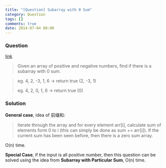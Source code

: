 ```yaml
---
title: "[Question] Subarray with 0 Sum"
category: Question
tags: []
comments: true
date: 2014-07-04 00:00
---
```



### Question 

[link](http://www.geeksforgeeks.org/find-if-there-is-a-subarray-with-0-sum/)

> Given an array of positive and negative numbers, find if there is a subarray with 0 sum.

> eg. 4, 2, -3, 1, 6 -> return true (2, -3, 1)
>
> eg. 4, 2, 0, 1, 6 -> return true (0)

### Solution

__General case__, idea of 前缀和: 

> iterate through the array and for every element arr[i], calculate sum of elements form 0 to i (this can simply be done as sum += arr[i]). If the current sum has been seen before, then there is a zero sum array. 

O(n) time. 

__Special Case__, if the input is all positive number, then this question can be solved using the idea from __Subarray with Particular Sum__, O(n) time. 
